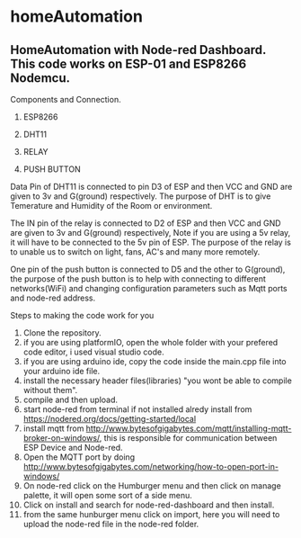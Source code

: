 # homeAutomation
HomeAutomation with Node-red Dashboard.
This code works on ESP-01 and ESP8266 Nodemcu.
----------------------------------------------------------------------------------------------------------------------------------------
Components and Connection.

1. ESP8266

2. DHT11

3. RELAY

4. PUSH BUTTON

Data Pin of DHT11 is connected to pin D3 of ESP and then VCC and GND are given to 3v and G(ground) respectively. The purpose of DHT is to give Temerature and Humidity of the Room or environment.

The IN pin of the relay is connected to D2 of ESP and then VCC and GND are given to 3v and G(ground) respectively, Note if you are using a 5v relay, it will have to be connected to the 5v pin of ESP. The purpose of the relay is to unable us to switch on light, fans, AC's and many more remotely.

One pin of the push button is connected to D5 and the other to G(ground), the purpose of the push button is to help with connecting to different networks(WiFi) and changing configuration parameters such as Mqtt ports and node-red address.



Steps to making the code work for you 
1. Clone the repository.
2. if you are using platformIO, open the whole folder with your prefered code editor, i used visual studio code.
3. if you are using arduino ide, copy the code inside the main.cpp file into your arduino ide file.
3. install the necessary header files(libraries) "you wont be able to compile without them".
4. compile and then upload.
5. start node-red from terminal if not installed alredy install from https://nodered.org/docs/getting-started/local 
6. install mqtt from http://www.bytesofgigabytes.com/mqtt/installing-mqtt-broker-on-windows/, this is responsible for communication        between  ESP Device and Node-red.
7. Open the MQTT port by doing http://www.bytesofgigabytes.com/networking/how-to-open-port-in-windows/
8. On node-red click on the Humburger menu and then click on manage palette, it will open some sort of a side menu.
9. Click on install and search for node-red-dashboard and then install.
10. from the same hunburger menu click on import, here you will need to upload the node-red file in the node-red folder.
 

